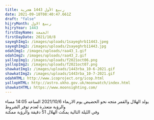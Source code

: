 ```yaml
---
title: ربيع الأول 1443 هجرية
date: 2021-09-18T08:40:47.661Z
draft: "false"
hijryMonth: ربيع الاول
hijryYear: 1443
firstDayName: الجمعة
firstDayDate: 2021/10/8
sayeghImg1: /images/uploads/1sayeghrb11443.jpeg
sayeghImg2: /images/uploads/2sayeghrb11443.jpg
odahImg1: /images/uploads/raa43_1.gif
odahImg2: /images/uploads/raa43_2.gif
yallopImg1: /images/uploads/f2021oct06.png
yallopImg2: /images/uploads/f2021oct07.png
shawkatImg1: /images/uploads/1443rba_10-6-2021.gif
shawkatImg2: /images/uploads/1443rba_10-7-2021.gif
odahHTML: http://www.icoproject.org/icop.html
yallopHTML: http://astro.ukho.gov.uk/moonwatch/index.html
shawkatHTML: https://www.moonsighting.com/
---
```

يولد الهلال والقمر متجه نحو الحضيض يوم الاربعاء 2021/10/6 الساعه 14:05 مساء\
والرؤية متعذرة لعدم توفر الشروط\
وفي الليلة التالية يمكث الهلال 51 دقيقة والرؤية ممكنة